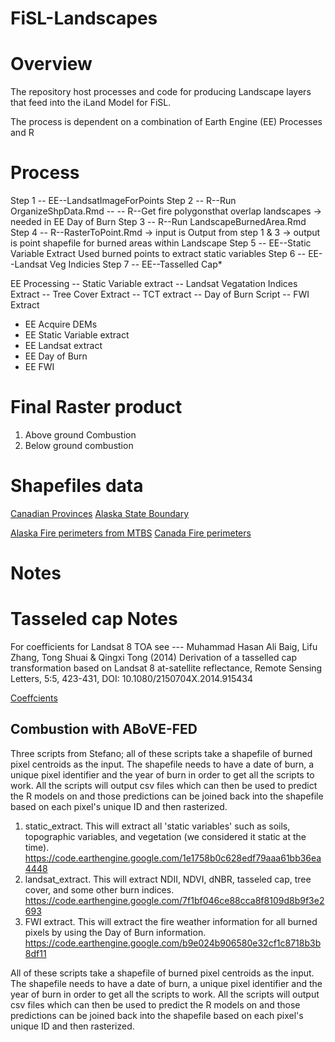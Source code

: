 # FiSL-Landscapes


# Overview

The repository host processes and code for producing Landscape layers that feed into the iLand Model for FiSL.

The process is dependent on a combination of Earth Engine (EE) Processes and R

# Process
Step 1 -- EE--LandsatImageForPoints
Step 2 -- R--Run OrganizeShpData.Rmd --
       -- R--Get fire polygonsthat overlap landscapes -> needed in EE Day of Burn
Step 3 -- R--Run LandscapeBurnedArea.Rmd
Step 4 -- R--RasterToPoint.Rmd -> input is Output from step 1 & 3 -> output is point shapefile for burned areas within Landscape
Step 5 -- EE--Static Variable Extract Used burned points to extract static variables
Step 6 -- EE--Landsat Veg Indicies
Step 7 -- EE--Tasselled Cap*




EE Processing
-- Static Variable extract
-- Landsat Vegatation Indices Extract
-- Tree Cover Extract
-- TCT extract
-- Day of Burn Script
-- FWI Extract

*  EE Acquire DEMs
*  EE Static Variable extract
*  EE Landsat extract
*  EE Day of Burn
*  EE FWI


# Final Raster product
1. Above ground Combustion
2. Below ground combustion

#  Shapefiles data 
[Canadian Provinces](https://open.canada.ca/data/en/dataset/a883eb14-0c0e-45c4-b8c4-b54c4a819edb)
[Alaska State Boundary](https://www.sciencebase.gov/catalog/item/59d5b565e4b05fe04cc53a91)

[Alaska Fire perimeters from MTBS](https://www.mtbs.gov/direct-download)
[Canada Fire perimeters](https://cwfis.cfs.nrcan.gc.ca/datamart/download/nbac)
# Notes


# Tasseled cap Notes
For coefficients for Landsat 8 TOA see --- Muhammad Hasan Ali Baig, Lifu Zhang, Tong Shuai & Qingxi Tong (2014) Derivation of a tasselled cap transformation based on Landsat 8 at-satellite reflectance, Remote Sensing Letters, 5:5, 423-431, DOI: 10.1080/2150704X.2014.915434

[Coeffcients](https://gis.stackexchange.com/questions/156161/tasseled-cap-transformation-coefficient-and-bias-value)

## Combustion with ABoVE-FED
Three scripts from Stefano; all of these scripts take a shapefile of burned pixel centroids as the input.  The shapefile needs to have a date of burn, a unique pixel identifier and the year of burn in order to get all the scripts to work.  All the scripts will output csv files which can then be used to predict the R models on and those predictions can be joined back into the shapefile based on each pixel's unique ID and then rasterized. 
1) static_extract. This will extract all 'static variables' such as soils, topographic variables, and vegetation (we considered it static at the time).   https://code.earthengine.google.com/1e1758b0c628edf79aaa61bb36ea4448
2) landsat_extract.  This will extract NDII, NDVI, dNBR, tasseled cap, tree cover, and some other burn indices.  https://code.earthengine.google.com/7f1bf046ce88cca8f8109d8b9f3e2693
3) FWI extract.  This will extract the fire weather information for all burned pixels by using the Day of Burn information. https://code.earthengine.google.com/b9e024b906580e32cf1c8718b3b8df11



All of these scripts take a shapefile of burned pixel centroids as the input.  The shapefile needs to have a date of burn, a unique pixel identifier and the year of burn in order to get all the scripts to work.  All the scripts will output csv files which can then be used to predict the R models on and those predictions can be joined back into the shapefile based on each pixel's unique ID and then rasterized.  
